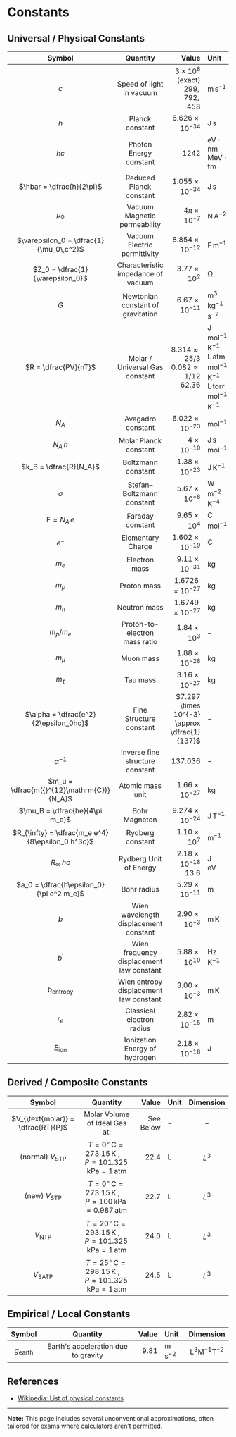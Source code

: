 # Constants

## Universal / Physical Constants

|                      Symbol                      |                 Quantity                 |                                                       Value | Unit                                                                                                                            |             Dimension             |
| :----------------------------------------------: | :--------------------------------------: | ----------------------------------------------------------: | :------------------------------------------------------------------------------------------------------------------------------ | :-------------------------------: |
|                       $c$                        |         Speed of light in vacuum         |        $3 \times 10^{8}$ <br> $\text{(exact) } 299,792,458$ | $\mathrm{m \, s^{-1}}$                                                                                                          |        $\mathrm{LT^{-1}}$         |
|                       $h$                        |             Planck constant              |                                     $6.626 \times 10^{-34}$ | $\mathrm{J \, s}$                                                                                                               |      $\mathrm{ML^{2}T^{-1}}$      |
|                       $hc$                       |          Photon Energy constant          |                                                      $1242$ | $\mathrm{eV \cdot nm}$  <br> $\mathrm{MeV \cdot fm}$                                                                            |      $\mathrm{ML^{2}T^{-1}}$      |
|            $\hbar = \dfrac{h}{2\pi}$             |         Reduced Planck constant          |                                     $1.055 \times 10^{-34}$ | $\mathrm{J \, s}$                                                                                                               |      $\mathrm{ML^{2}T^{-1}}$      |
|                     $\mu_0$                      |       Vacuum Magnetic permeability       |                                       $4\pi \times 10^{-7}$ | $\mathrm{N \, A^{-2}}$                                                                                                          |     $\mathrm{MLT^{-2}I^{-2}}$     |
|     $\varepsilon_0 = \dfrac{1}{\mu_0\,c^2}$      |       Vacuum Electric permittivity       |                                     $8.854 \times 10^{-12}$ | $\mathrm{F \, m^{-1}}$                                                                                                          | $\mathrm{M^{-1}L^{-3}T^{4}I^{2}}$ |
|         $Z_0 = \dfrac{1}{\varepsilon_0}$         |    Characteristic impedance of vacuum    |                                        $3.77 \times 10^{2}$ | $\mathrm{\Omega}$                                                                                                               |   $\mathrm{ML^{2}T^{-3}I^{-2}}$   |
|                       $G$                        |    Newtonian constant of gravitation     |                                      $6.67 \times 10^{-11}$ | $\mathrm{m^{3} \, kg^{-1} \, s^{-2}}$                                                                                           |   $\mathrm{L^{3}M^{-1}T^{-2}}$    |
|               $R = \dfrac{PV}{nT}$               |      Molar / Universal Gas constant      | $8.314 \approx 25/3$ <br> $0.082 \approx 1/12$ <br> $62.36$ | $\mathrm{J \, mol^{-1} \, K^{-1}}$ <br> $\mathrm{L \,atm \, mol^{-1} \, K^{-1}}$ <br> $\mathrm{L \,torr \, mol^{-1} \, K^{-1}}$ |   $\mathrm{ML^{2}T^{-2}K^{-1}}$   |
|                      $N_A$                       |            Avagadro constant             |                                     $6.022 \times 10^{-23}$ | $\mathrm{mol^{-1}}$                                                                                                             |   $\mathrm{ML^{2}T^{-2}K^{-1}}$   |
|                     $N_A\,h$                     |          Molar Planck constant           |                                         $4 \times 10^{-10}$ | $\mathrm{J \, s \, mol^{-1}}$                                                                                                   |   $\mathrm{ML^{2}T^{-2}K^{-1}}$   |
|              $k_B = \dfrac{R}{N_A}$              |            Boltzmann constant            |                                      $1.38 \times 10^{-23}$ | $\mathrm{J \, K^{-1}}$                                                                                                          |   $\mathrm{ML^{2}T^{-2}K^{-1}}$   |
|                     $\sigma$                     |        Stefan–Boltzmann constant         |                                       $5.67 \times 10^{-8}$ | $\mathrm{W \, m^{-2} \, K^{-4}}$                                                                                                |     $\mathrm{MT^{-3}K^{-4}}$      |
|              $\mathrm{F} = N_A\,e$               |             Faraday constant             |                                        $9.65 \times 10^{4}$ | $\mathrm{C \, mol^{-1}}$                                                                                                        |     $\mathrm{MT^{-3}K^{-4}}$      |
|                      $e^-$                       |            Elementary Charge             |                                     $1.602 \times 10^{-19}$ | $\mathrm{C}$                                                                                                                    |           $\mathrm{TI}$           |
|                      $m_e$                       |              Electron mass               |                                      $9.11 \times 10^{-31}$ | $\mathrm{kg}$                                                                                                                   |           $\mathrm{M}$            |
|                      $m_p$                       |               Proton mass                |                                    $1.6726 \times 10^{-27}$ | $\mathrm{kg}$                                                                                                                   |           $\mathrm{M}$            |
|                      $m_n$                       |               Neutron mass               |                                    $1.6749 \times 10^{-27}$ | $\mathrm{kg}$                                                                                                                   |           $\mathrm{M}$            |
|                   $m_p / m_e$                    |      Proton-to-electron mass ratio       |                                        $1.84 \times 10^{3}$ | $-$                                                                                                                             |           Dimensionless           |
|                    $m_{\mu}$                     |                Muon mass                 |                                      $1.88 \times 10^{-28}$ | $\mathrm{kg}$                                                                                                                   |           $\mathrm{M}$            |
|                    $m_{\tau}$                    |                 Tau mass                 |                                      $3.16 \times 10^{-27}$ | $\mathrm{kg}$                                                                                                                   |           $\mathrm{M}$            |
|      $\alpha = \dfrac{e^2}{2\epsilon_0hc}$       |         Fine Structure constant          |               $7.297 \times 10^{-3} \approx \dfrac{1}{137}$ | $-$                                                                                                                             |           Dimensionless           |
|                  $\alpha^{-1}$                   |     Inverse fine structure constant      |                                                   $137.036$ | $-$                                                                                                                             |           Dimensionless           |
|    $m_u = \dfrac{m({}^{12}\mathrm{C})}{N_A}$     |             Atomic mass unit             |                                      $1.66 \times 10^{-27}$ | $\mathrm{kg}$                                                                                                                   |           $\mathrm{M}$            |
|          $\mu_B = \dfrac{he}{4\pi m_e}$          |              Bohr Magneton               |                                     $9.274 \times 10^{-24}$ | $\mathrm{J \, T^{-1}}$                                                                                                          |      $\mathrm{L^{2}IT^{-2}}$      |
| $R_{\infty} = \dfrac{m_e e^4}{8\epsilon_0 h^3c}$ |             Rydberg constant             |                                        $1.10 \times 10^{7}$ | $\mathrm{m^{-1}}$                                                                                                               |         $\mathrm{L^{-1}}$         |
|                 $R_{\infty}\,hc$                 |          Rydberg Unit of Energy          |                          $2.18 \times 10^{-18}$ <br> $13.6$ | $\mathrm{J}$ <br> $\mathrm{eV}$                                                                                                 |         $\mathrm{L^{-1}}$         |
|     $a_0 = \dfrac{h\epsilon_0}{\pi e^2 m_e}$     |               Bohr radius                |                                      $5.29 \times 10^{-11}$ | $\mathrm{m}$                                                                                                                    |           $\mathrm{L}$            |
|                       $b$                        |  Wien wavelength displacement constant   |                                       $2.90 \times 10^{-3}$ | $\mathrm{m \, K}$                                                                                                               |           $\mathrm{LK}$           |
|                    $b^\prime$                    | Wien frequency displacement law constant |                                       $5.88 \times 10^{10}$ | $\mathrm{Hz \, K^{-1}}$                                                                                                         |      $\mathrm{T^{-1}K^{-1}}$      |
|               $b_{\text{entropy}}$               |  Wien entropy displacement law constant  |                                       $3.00 \times 10^{-3}$ | $\mathrm{m \, K}$                                                                                                               |           $\mathrm{LK}$           |
|                      $r_e$                       |        Classical electron radius         |                                      $2.82 \times 10^{-15}$ | $\mathrm{m}$                                                                                                                    |           $\mathrm{L}$            |
|                 $E_{\text{ion}}$                 |      Ionization Energy of hydrogen       |                                      $2.18 \times 10^{-18}$ | $\mathrm{J}$                                                                                                                    |      $\mathrm{ML^{2}T^{-2}}$      |

## Derived / Composite Constants

|               Symbol               |                                                          Quantity                                                          |              Value | Unit         | Dimension |
| :--------------------------------: | :------------------------------------------------------------------------------------------------------------------------: | -----------------: | :----------- | :-------: |
| $V_{\text{molar}} = \dfrac{RT}{P}$ |                                               Molar Volume of Ideal Gas at:                                                | $\text{See Below}$ | $-$          |    $-$    |
|     (normal) $V_{\text{STP}}$      | $T = 0^{\circ}\mathrm{\,C} = 273.15\mathrm{\,K}\:,\quad P = 101.325\mathrm{\,kPa} = 1\mathrm{\,atm}$  |             $22.4$ | $\mathrm{L}$ |  $L^{3}$  |
|      (new)  $V_{\text{STP}}$       | $T = 0^{\circ}\mathrm{\,C} = 273.15\mathrm{\,K}\:,\quad P = 100\mathrm{\,kPa} = 0.987\mathrm{\,atm}$  |             $22.7$ | $\mathrm{L}$ |  $L^{3}$  |
|          $V_{\text{NTP}}$          | $T = 20^{\circ}\mathrm{\,C} = 293.15\mathrm{\,K}\:,\quad P = 101.325\mathrm{\,kPa} = 1\mathrm{\,atm}$ |             $24.0$ | $\mathrm{L}$ |  $L^{3}$  |
|         $V_{\text{SATP}}$          | $T = 25^{\circ}\mathrm{\,C} = 298.15\mathrm{\,K}\:,\quad P = 101.325\mathrm{\,kPa} = 1\mathrm{\,atm}$ |             $24.5$ | $\mathrm{L}$ |  $L^{3}$  |

## Empirical / Local Constants

|       Symbol       |              Quantity               |  Value | Unit                   |          Dimension           |
| :----------------: | :---------------------------------: | -----: | :--------------------- | :--------------------------: |
| $g_{\text{earth}}$ | Earth's acceleration due to gravity | $9.81$ | $\mathrm{m \, s^{-2}}$ | $\mathrm{L^{3}M^{-1}T^{-2}}$ |

## References

- [Wikipedia: List of physical constants](https://en.wikipedia.org/wiki/List_of_physical_constants)

---

**Note:** This page includes several unconventional approximations, often tailored for exams where calculators aren’t permitted.